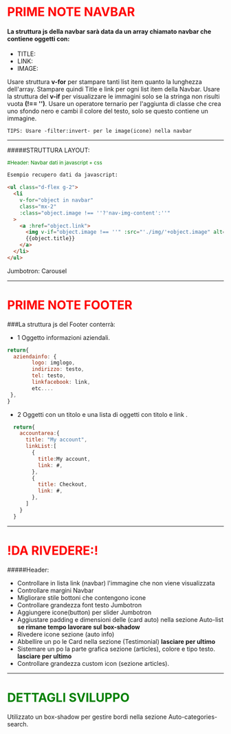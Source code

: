 <h1 style="color:red">PRIME NOTE NAVBAR </h1>

#### La struttura js della navbar sarà data da un array chiamato navbar che contiene oggetti con:

- TITLE:
- LINK:
- IMAGE:

Usare struttura **v-for** per stampare tanti list item quanto la lunghezza dell'array.
Stampare quindi Title e link per ogni list item della Navbar.
Usare la struttura del **v-if** per visualizzare le immagini solo se la stringa non risulti vuota **(!== '')**.
Usare un operatore ternario per l'aggiunta di classe che crea uno sfondo nero e cambi il colore del testo, solo se questo contiene un immagine.

```
TIPS: Usare -filter:invert- per le image(icone) nella navbar
```

---

#####STRUTTURA LAYOUT:

<small style="color:green">#Header: Navbar dati in javascript + css</small>

```html
Esempio recupero dati da javascript:

<ul class="d-flex g-2">
  <li
    v-for="object in navbar"
    class="mx-2"
    :class="object.image !== ''?'nav-img-content':''"
  >
    <a :href="object.link">
      <img v-if="object.image !== ''" :src="'./img/'+object.image" alt="logo" />
      {{object.title}}
    </a>
  </li>
</ul>
```

Jumbotron: Carousel

---

<h1 style="color:red">PRIME NOTE FOOTER </h1>

###La struttura js del Footer conterrà:

- 1 Oggetto informazioni aziendali.

```javascript
return{
  aziendainfo: {
        logo: imglogo,
        indirizzo: testo,
        tel: testo,
        linkfacebook: link,
        etc....
 },
}
```

- 2 Oggetti con un titolo e una lista di oggetti con titolo e link .

```javascript
  return{
    accountarea:{
      title: "My account",
      linkList:[
        {
          title:My account,
          link: #,
        },
        {
          title: Checkout,
          link: #,
        },
      ]
    }
  }

```

---

<h1 style="color:red">!DA RIVEDERE:! </h1>
#####Header:

- Controllare in lista link (navbar) l'immagine che non viene visualizzata
- Controllare margini Navbar
- Migliorare stile bottoni che contengono icone
- Controllare grandezza font testo Jumbotron
- Aggiungere icone(button) per slider Jumbotron
- Aggiustare padding e dimensioni delle (card auto) nella sezione Auto-list **se rimane tempo lavorare sul box-shadow**
- Rivedere icone sezione (auto info)
- Abbellire un po le Card nella sezione (Testimonial) **lasciare per ultimo**
- Sistemare un po la parte grafica sezione (articles), colore e tipo testo. **lasciare per ultimo**
- Controllare grandezza custom icon (sezione articles).

---

<h1 style="color:green">DETTAGLI SVILUPPO </h1>
Utilizzato un box-shadow per gestire bordi nella sezione Auto-categories-search.
